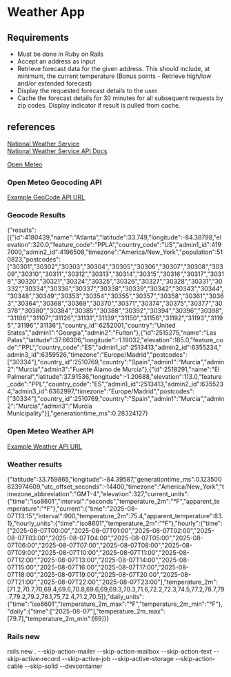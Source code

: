# Weather App  

## Requirements
- Must be done in Ruby on Rails
- Accept an address as input
- Retrieve forecast data for the given address. This should include, at minimum, the
current temperature (Bonus points - Retrieve high/low and/or extended forecast)
- Display the requested forecast details to the user
- Cache the forecast details for 30 minutes for all subsequent requests by zip codes.
Display indicator if result is pulled from cache.
 
## references  
  
[National Weather Service](https://www.weather.gov/documentation/services-web-api)  
[National Weather Service API Docs](https://weather-gov.github.io/api/general-faqs)  

[Open Meteo](https://open-meteo.com/en/features#available_apis)


### Open Meteo Geocoding API
[Example GeoCode API URL](https://geocoding-api.open-meteo.com/v1/search?name=30334&CountryCode=us)

### Geocode Results
{"results":[{"id":4180439,"name":"Atlanta","latitude":33.749,"longitude":-84.38798,"elevation":320.0,"feature_code":"PPLA","country_code":"US","admin1_id":4197000,"admin2_id":4196508,"timezone":"America/New_York","population":510823,"postcodes":["30301","30302","30303","30304","30305","30306","30307","30308","30309","30310","30311","30312","30313","30314","30315","30316","30317","30318","30320","30321","30324","30325","30326","30327","30328","30331","30332","30334","30336","30337","30338","30339","30342","30343","30344","30348","30349","30353","30354","30355","30357","30358","30361","30363","30364","30368","30369","30370","30371","30374","30375","30377","30378","30380","30384","30385","30388","30392","30394","30396","30398","31106","31107","31126","31131","31139","31150","31156","31192","31193","31195","31196","31136"],"country_id":6252001,"country":"United States","admin1":"Georgia","admin2":"Fulton"},{"id":2515275,"name":"Las Palas","latitude":37.66306,"longitude":-1.19032,"elevation":185.0,"feature_code":"PPL","country_code":"ES","admin1_id":2513413,"admin2_id":6355234,"admin3_id":6359526,"timezone":"Europe/Madrid","postcodes":["30334"],"country_id":2510769,"country":"Spain","admin1":"Murcia","admin2":"Murcia","admin3":"Fuente Álamo de Murcia"},{"id":2518291,"name":"El Palmeral","latitude":37.91536,"longitude":-1.20688,"elevation":113.0,"feature_code":"PPL","country_code":"ES","admin1_id":2513413,"admin2_id":6355234,"admin3_id":6362997,"timezone":"Europe/Madrid","postcodes":["30334"],"country_id":2510769,"country":"Spain","admin1":"Murcia","admin2":"Murcia","admin3":"Murcia Municipality"}],"generationtime_ms":0.28324127}

### Open Meteo Weather API
[Example Weather API URL](https://api.open-meteo.com/v1/forecast?latitude=33.749&longitude=-84.38798&daily=temperature_2m_max,temperature_2m_min&hourly=temperature_2m&models=gfs_seamless&current=temperature_2m,apparent_temperature&timezone=America%2FNew_York&forecast_days=1&wind_speed_unit=mph&precipitation_unit=inch&temperature_unit=fahrenheit)

### Weather results
{"latitude":33.759865,"longitude":-84.39587,"generationtime_ms":0.123500823974609,"utc_offset_seconds":-14400,"timezone":"America/New_York","timezone_abbreviation":"GMT-4","elevation":327,"current_units":{"time":"iso8601","interval":"seconds","temperature_2m":"°F","apparent_temperature":"°F"},"current":{"time":"2025-08-07T13:15","interval":900,"temperature_2m":75.4,"apparent_temperature":83.1},"hourly_units":{"time":"iso8601","temperature_2m":"°F"},"hourly":{"time":["2025-08-07T00:00","2025-08-07T01:00","2025-08-07T02:00","2025-08-07T03:00","2025-08-07T04:00","2025-08-07T05:00","2025-08-07T06:00","2025-08-07T07:00","2025-08-07T08:00","2025-08-07T09:00","2025-08-07T10:00","2025-08-07T11:00","2025-08-07T12:00","2025-08-07T13:00","2025-08-07T14:00","2025-08-07T15:00","2025-08-07T16:00","2025-08-07T17:00","2025-08-07T18:00","2025-08-07T19:00","2025-08-07T20:00","2025-08-07T21:00","2025-08-07T22:00","2025-08-07T23:00"],"temperature_2m":[71.2,70.7,70,69.4,69.6,70.8,69.6,69,69.3,70.3,71.6,72.2,72.3,74.5,77.2,78.7,79.7,79.2,79.2,78.1,75,72.4,71.2,70.5]},"daily_units":{"time":"iso8601","temperature_2m_max":"°F","temperature_2m_min":"°F"},"daily":{"time":["2025-08-07"],"temperature_2m_max":[79.7],"temperature_2m_min":[69]}}

### Rails new
rails new . --skip-action-mailer --skip-action-mailbox --skip-action-text --skip-active-record --skip-active-job --skip-active-storage --skip-action-cable --skip-solid --devcontainer


